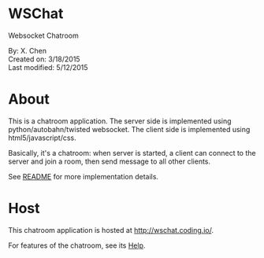 # WSChat 
Websocket Chatroom

By: X. Chen  
Created on: 3/18/2015  
Last modified: 5/12/2015  


About 
======

This is a chatroom application. The server side is implemented using python/autobahn/twisted websocket. The client side is implemented using html5/javascript/css.

Basically, it's a chatroom: when server is started, a client can connect to the server and join a room, then send message to all other clients. 

See <a href="https://github.com/chenx/wschat/blob/master/README">README</a> for more implementation details.

Host
=====

This chatroom application is hosted at <a href="http://wschat.coding.io/">http://wschat.coding.io/</a>.

For features of the chatroom, see its <a href="http://wschat.coding.io/en/help.html">Help</a>.

